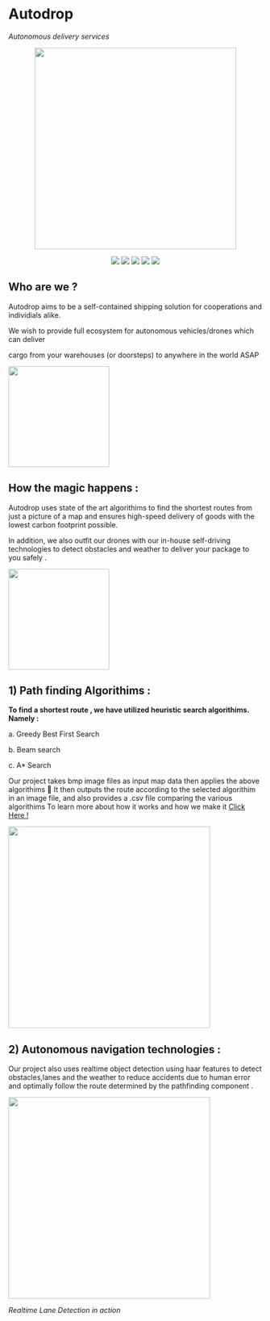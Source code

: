 # Autodrop 
<i>Autonomous delivery services</i>
<p align="center">
<img src="https://user-images.githubusercontent.com/54982599/159121289-e77ab694-41bb-4516-9603-417fd9280779.jpg" width="400">
</p>
<p align="center">
  <img src="https://img.shields.io/badge/Maintained%3F-Yes-green?style=for-the-badge">
  <img src="https://user-images.githubusercontent.com/54982599/159150664-d22aae80-ddf9-402b-a5d3-b97da9fa8e4e.svg">
  <img src="https://img.shields.io/github/stars/GauravKakoti/Autodrop?style=for-the-badge">
  <img src="https://img.shields.io/github/forks/GauravKakoti/Autodrop?color=teal&style=for-the-badge">
  <img src="https://img.shields.io/github/issues/GauravKakoti/Autodrop?color=violet&style=for-the-badge">
</p>

## Who are we ?
Autodrop aims to be a self-contained shipping solution for cooperations and individials alike.

We wish to provide full ecosystem for autonomous vehicles/drones which can deliver

cargo from your warehouses (or doorsteps) to anywhere in the world ASAP

<img src="https://user-images.githubusercontent.com/54982599/159128616-1b5e688e-f01a-4d27-aaa6-b64b289580a4.gif" width="200">

## How the magic happens :

Autodrop uses state of the art algorithims to find the shortest routes from just a picture of a map and ensures high-speed delivery of goods with the lowest carbon footprint possible.

In addition, we also outfit our drones with our in-house self-driving technologies to detect obstacles and weather to deliver your package to you safely .

<img src="https://user-images.githubusercontent.com/54982599/159148510-8995e0f9-5f5b-4f29-a8c8-33d6a12a2d7e.gif" width="200">
 
 ## 1) Path finding Algorithims :
 
 __To find a shortest route , we have utilized heuristic search algorithims. Namely :__
 
a. Greedy Best First Search

b. Beam search

c. A* Search

Our project takes bmp image files as input map data then applies the above algorithims 🤖
It then outputs the route according to the selected algorithim in an image file, and also provides a .csv file comparing the various algorithims
To learn more about how it works and how we make it 
[Click Here !](https://drive.google.com/file/d/1KgdXWOM8oL3-y5NxNYvEBrM6x-kgsRth/view?usp=sharing)

<img src="https://media.giphy.com/media/47EtjlHYFREM5Rznaf/giphy.gif" width="400">

## 2) Autonomous navigation technologies :
   
Our project also uses realtime object detection using haar features to detect obstacles,lanes and the weather to reduce accidents due to human error
and optimally follow the route determined by the pathfinding component .

<p align="left">
<img src="https://user-images.githubusercontent.com/54982599/159154478-14fb8663-d6a6-4bf9-9b6d-51bd22455f0f.png" width="400">
  
  <i>Realtime Lane Detection in action</i>
</p>

